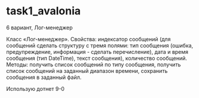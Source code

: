 # task1_avalonia
6 вариант, Лог-менеджер

 Класс «Лог-менеджер».
Свойства: индексатор сообщений (для сообщений сделать структуру с тремя полями: тип сообщения (ошибка, предупреждение, информация - сделать перечисление), дата и время сообщения (тип DateTime), текст сообщения), количество сообщений. 
Методы: получить список сообщений по типу сообщения, получить список сообщений на заданный диапазон времени, сохранить сообщения в заданный файл.

Использую дотнет 9-0
